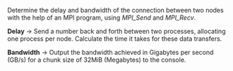 Determine the delay and bandwidth of the connection between two nodes with the help of an MPI program, using *MPI_Send* and *MPI_Recv*.

**Delay**
-> Send a number back and forth between two processes, allocating one process per node. Calculate the time it takes for these data transfers.

**Bandwidth**
-> Output the bandwidth achieved in Gigabytes per second (GB/s) for a chunk size of 32MiB (Megabytes) to the console.
